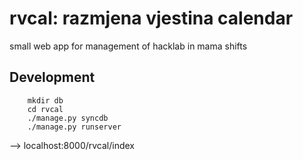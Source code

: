 rvcal: razmjena vjestina calendar
=================================

small web app for management of hacklab in mama shifts

Development
-----------

        mkdir db
        cd rvcal
        ./manage.py syncdb
        ./manage.py runserver

--> localhost:8000/rvcal/index
